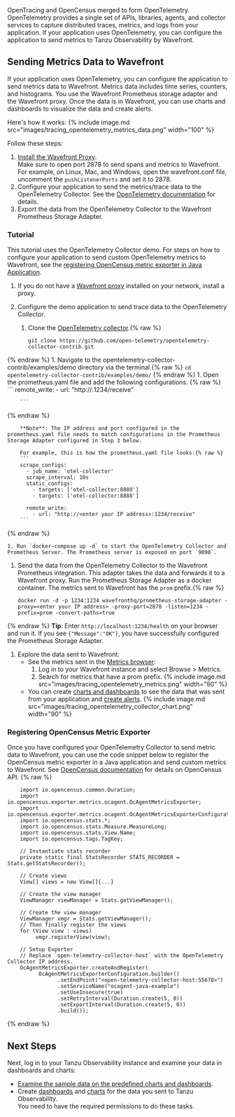 OpenTracing and OpenCensus merged to form OpenTelemetry. OpenTelemetry provides a single set of APIs, libraries, agents, and collector services to capture distributed traces, metrics, and logs from your application. If your application uses OpenTelemetry, you can configure the application to send metrics to Tanzu Observability by Wavefront.

## Sending Metrics Data to Wavefront

If your application uses OpenTelemetry, you can configure the application to send metrics data to Wavefront. Metrics data includes time series, counters, and histograms. You use the Wavefront Prometheus storage adapter and the Wavefront proxy. Once the data is in Wavefront, you can use charts and dashboards to visualize the data and create alerts.

Here's how it works:
{% include image.md src="images/tracing_opentelemetry_metrics_data.png" width="100" %}

Follow these steps:

1. [Install the Wavefront Proxy](proxies_installing.html).
   <br/>Make sure to open port 2878 to send spans and metrics to Wavefront. For example, on Linux, Mac, and Windows, open the wavefront.conf file, uncomment  the `pushListenerPorts` and set it to 2878.
1. Configure your application to send the metrics/trace data to the OpenTelemetry Collector. See the [OpenTelemetry documentation](https://opentelemetry.io/docs/collector/) for details.
1. Export the data from the OpenTelemetry Collector to the Wavefront Prometheus Storage Adapter. 

### Tutorial

This tutorial uses the OpenTelemetry Collector demo. For steps on how to configure your application to send custom OpenTelemetry metrics to Wavefront, see the [registering OpenCensus metric exporter in Java Application](#registering-opencensus-metric-exporter).

1. If you do not have a [Wavefront proxy](proxies.html) installed on your network, install a proxy.
1. Configure the demo application to send trace data to the OpenTelemetry Collector.

    1. Clone the [OpenTelemetry collector](https://github.com/open-telemetry/opentelemetry-collector-contrib.git).{% raw %}
        ```
        git clone https://github.com/open-telemetry/opentelemetry-collector-contrib.git
        ```
{% endraw %}
    1. Navigate to the opentelemetry-collector-contrib/examples/demo directory via the terminal.{% raw %}
        ```
        cd opentelemetry-collector-contrib/examples/demo/
        ```
{% endraw %}
    1. Open the prometheus.yaml file and add the following configurations.
        {% raw %}
        ```
        remote_write:
          - url: "http://<enter your IP address>:1234/receive"
        
        ```
{% endraw %}
        
        **Note**: The IP address and port configured in the prometheus.yaml file needs to match configurations in the Prometheus Storage Adapter configured in Step 3 below.
        
        For example, this is how the prometheus.yaml file looks:{% raw %}
        ```
        scrape_configs:
          - job_name: 'otel-collector'
          scrape_interval: 10s
          static_configs:
            - targets: ['otel-collector:8889']
            - targets: ['otel-collector:8888']

          remote_write:
            - url: "http://<enter your IP address>:1234/receive"
        ```
{% endraw %}
    
    1. Run `docker-compose up -d` to start the OpenTelemetry Collector and Prometheus Server. The Prometheus server is exposed on port `9090`.

1. Send the data from the OpenTelemetry Collector to the Wavefront Prometheus integration. This adapter takes the data and forwards it to a Wavefront proxy. 
    Run the Prometheus Storage Adapter as a docker container. The metrics sent to Wavefront has the `prom` prefix.{% raw %}
    ```
    docker run -d -p 1234:1234 wavefronthq/prometheus-storage-adapter -proxy=<enter your IP address> -proxy-port=2878 -listen=1234 -prefix=prom -convert-paths=true
    ```
{% endraw %}
    **Tip**: Enter `http://localhost:1234/health` on your browser and run it. If you see `{"Message":"OK"}`, you have successfully configured the Prometheus Storage Adapter.
  
1. Explore the data sent to Wavefront: 
    * See the metrics sent in the [Metrics browser](metrics_managing.html#metrics-browser):
        1. Log in to your Wavefront instance and select Browse > Metrics. 
        1. Search for metrics that have a prom prefix. 
{% include image.md src="images/tracing_opentelemetry_metrics.png" width="90" %}
    * You can create [charts and dashboards](ui_examine_data.html) to see the data that was sent from your application and [create alerts](alerts_manage.html).
{% include image.md src="images/tracing_opentelemetry_collector_chart.png" width="90" %}

### Registering OpenCensus Metric Exporter
Once you have configured your OpenTelemetry Collector to send metric data to Wavefront, you can use the code snippet below to register the OpenCensus metric exporter in a Java application and send custom metrics to Wavefront. See [OpenCensus documentation](https://opencensus.io/stats/) for details on OpenCensus API.
{% raw %}
```
    import io.opencensus.common.Duration;
    import io.opencensus.exporter.metrics.ocagent.OcAgentMetricsExporter;
    import io.opencensus.exporter.metrics.ocagent.OcAgentMetricsExporterConfiguration;
    import io.opencensus.stats.*;
    import io.opencensus.stats.Measure.MeasureLong;
    import io.opencensus.stats.View.Name;
    import io.opencensus.tags.TagKey;

    // Instantiate stats recorder
    private static final StatsRecorder STATS_RECORDER = Stats.getStatsRecorder();

    // Create views
    View[] views = new View[]{...}

    // Create the view manager
    ViewManager viewManager = Stats.getViewManager();

    // Create the view manager
    ViewManager vmgr = Stats.getViewManager();
    // Then finally register the views
    for (View view : views)
         vmgr.registerView(view);

    // Setup Exporter
    // Replace `open-telemetry-collector-host` with the OpenTelemetry Collector IP address.
    OcAgentMetricsExporter.createAndRegister(
          OcAgentMetricsExporterConfiguration.builder()
                .setEndPoint("<open-telemetry-collector-host:55678>")
                .setServiceName("ocagent-java-example")
                .setUseInsecure(true)
                .setRetryInterval(Duration.create(5, 0))
                .setExportInterval(Duration.create(5, 0))
                .build());
```
{% endraw %}

## Next Steps
Next, log in to your Tanzu Observability instance and examine your data in dashboards and charts:
* [Examine the sample data on the predefined charts and dashboards](tutorial_dashboards.html).
* Create [dashboards](ui_dashboards.html) and [charts](ui_charts.html) for the data you sent to Tanzu Observability. 
  <br/>You need to have the required permissions to do these tasks.
